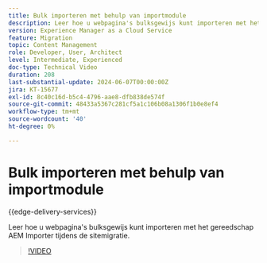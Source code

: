 ```yaml
---
title: Bulk importeren met behulp van importmodule
description: Leer hoe u webpagina's bulksgewijs kunt importeren met het gereedschap AEM Importer tijdens de sitemigratie.
version: Experience Manager as a Cloud Service
feature: Migration
topic: Content Management
role: Developer, User, Architect
level: Intermediate, Experienced
doc-type: Technical Video
duration: 208
last-substantial-update: 2024-06-07T00:00:00Z
jira: KT-15677
exl-id: 8c40c16d-b5c4-4796-aae8-dfb838de574f
source-git-commit: 48433a5367c281cf5a1c106b08a1306f1b0e8ef4
workflow-type: tm+mt
source-wordcount: '40'
ht-degree: 0%

---
```


# Bulk importeren met behulp van importmodule

{{edge-delivery-services}}

Leer hoe u webpagina&#39;s bulksgewijs kunt importeren met het gereedschap AEM Importer tijdens de sitemigratie.

>[!VIDEO](https://video.tv.adobe.com/v/3429597/?learn=on)
